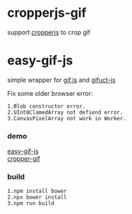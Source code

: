 # cropperjs-gif
support [cropperjs](https://github.com/fengyuanchen/cropperjs) to crop gif

# easy-gif-js
simple wrapper for [gif.js](https://github.com/jnordberg/gif.js) and [gifuct-js](https://github.com/matt-way/gifuct-js)

Fix some older browser error:
    
    1.Blob constructor error.
    2.UInt8ClamedArray not defiend error.
    3.CanvasPixelArray not work in Worker.


### demo

[easy-gif-js](https://wmlgl.github.io/cropperjs-gif/demo/index.html)  
[cropper-gif](https://wmlgl.github.io/cropperjs-gif/demo/gif.html)


### build

    1.npm install bower
    2.npx bower install
    3.npm run build